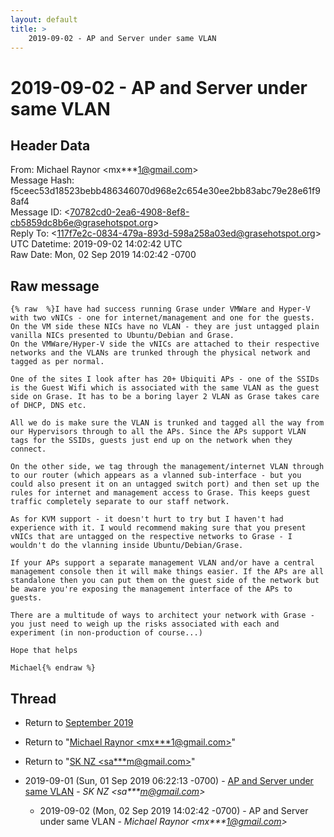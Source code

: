 ```yaml
---
layout: default
title: >
    2019-09-02 - AP and Server under same VLAN
---
```


# 2019-09-02 - AP and Server under same VLAN

## Header Data

From: Michael Raynor \<mx***1@gmail.com\><br>
Message Hash: f5ceec53d18523bebb486346070d968e2c654e30ee2bb83abc79e28e61f98af4<br>
Message ID: \<70782cd0-2ea6-4908-8ef8-cb5859dc8b6e@grasehotspot.org\><br>
Reply To: \<117f7e2c-0834-479a-893d-598a258a03ed@grasehotspot.org\><br>
UTC Datetime: 2019-09-02 14:02:42 UTC<br>
Raw Date: Mon, 02 Sep 2019 14:02:42 -0700<br>

## Raw message

```
{% raw  %}I have had success running Grase under VMWare and Hyper-V with two vNICs - one for internet/management and one for the guests.
On the VM side these NICs have no VLAN - they are just untagged plain vanilla NICs presented to Ubuntu/Debian and Grase.
On the VMWare/Hyper-V side the vNICs are attached to their respective networks and the VLANs are trunked through the physical network and tagged as per normal.

One of the sites I look after has 20+ Ubiquiti APs - one of the SSIDs is the Guest Wifi which is associated with the same VLAN as the guest side on Grase. It has to be a boring layer 2 VLAN as Grase takes care of DHCP, DNS etc.

All we do is make sure the VLAN is trunked and tagged all the way from our Hypervisors through to all the APs. Since the APs support VLAN tags for the SSIDs, guests just end up on the network when they connect.

On the other side, we tag through the management/internet VLAN through to our router (which appears as a vlanned sub-interface - but you could also present it on an untagged switch port) and then set up the rules for internet and management access to Grase. This keeps guest traffic completely separate to our staff network.

As for KVM support - it doesn't hurt to try but I haven't had experience with it. I would recommend making sure that you present vNICs that are untagged on the respective networks to Grase - I wouldn't do the vlanning inside Ubuntu/Debian/Grase.

If your APs support a separate management VLAN and/or have a central management console then it will make things easier. If the APs are all standalone then you can put them on the guest side of the network but be aware you're exposing the management interface of the APs to guests.

There are a multitude of ways to architect your network with Grase - you just need to weigh up the risks associated with each and experiment (in non-production of course...)

Hope that helps

Michael{% endraw %}
```

## Thread

+ Return to [September 2019](/archive/2019/09)

+ Return to "[Michael Raynor <mx***1<span>@</span>gmail.com>](/authors/mx___1_at_gmail_com)"
+ Return to "[SK NZ <sa***m<span>@</span>gmail.com>](/authors/sa___m_at_gmail_com)"

+ 2019-09-01 (Sun, 01 Sep 2019 06:22:13 -0700) - [AP and Server under same VLAN](/archive/2019/09/4efd3aaa480e806fe0fc06825468a665fddae29bf05a6683d54936f622139b2b) - _SK NZ \<sa***m@gmail.com\>_
  + 2019-09-02 (Mon, 02 Sep 2019 14:02:42 -0700) - AP and Server under same VLAN - _Michael Raynor \<mx***1@gmail.com\>_

